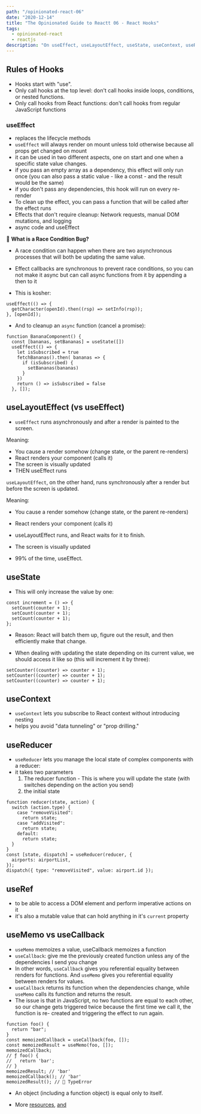 ```yaml
---
path: "/opinionated-react-06"
date: "2020-12-14"
title: "The Opinionated Guide to Reactt 06 - React Hooks"
tags:
  - opinionated-react
  - reactjs
description: "On useEffect, useLayoutEffect, useState, useContext, useReducer, useRefo, useCallback and useMemo"
---
```


## Rules of Hooks

- Hooks start with "use".
- Only call hooks at the top level: don't call hooks inside loops, conditions, or nested functions.
- Only call hooks from React functions: don't call hooks from regular JavaScript functions

### useEffect

- replaces the lifecycle methods
- `useEffect` will always render on mount unless told otherwise because all props get changed on mount
- it can be used in two different aspects, one on start and one when a specific state value changes.
- if you pass an empty array as a dependency, this effect will only run once (you can also pass a static value - like a const - and the result would be the same)
- if you don't pass any dependencies, this hook will run on every re-render
- To clean up the effect, you can pass a function that will be called after the effect runs
- Effects that don't require cleanup: Network requests, manual DOM mutations, and logging
- async code and useEffect

🤔 **What is a Race Condition Bug?**

- A race condition can happen when there are two asynchronous processes that will both be updating the same value.

- Effect callbacks are synchronous to prevent race conditions, so you can not make it async but can call async functions from it by appending a then to it

- This is kosher:

```
useEffect(() => {
  getCharacter(openId).then((rsp) => setInfo(rsp));
}, [openId]);
```

- And to cleanup an `async` function (cancel a promise):

```
function BananaComponent() {
  const [bananas, setBananas] = useState([])
  useEffect(() => {
    let isSubscribed = true
    fetchBananas().then( bananas => {
      if (isSubscribed) {
        setBananas(bananas)
      }
    })
    return () => isSubscribed = false
  }, []);
```

## useLayoutEffect (vs useEffect)

- `useEffect` runs asynchronously and after a render is painted to the screen.

Meaning:

- You cause a render somehow (change state, or the parent re-renders)
- React renders your component (calls it)
- The screen is visually updated
- THEN useEffect runs

`useLayoutEffect`, on the other hand, runs synchronously after a render but before the screen is updated.

Meaning:

- You cause a render somehow (change state, or the parent re-renders)
- React renders your component (calls it)
- useLayoutEffect runs, and React waits for it to finish.
- The screen is visually updated

- 99% of the time, useEffect.

## useState

- This will only increase the value by one:

```
const increment = () => {
  setCount(counter + 1);
  setCount(counter + 1);
  setCount(counter + 1);
};
```

- Reason: React will batch them up, figure out the result, and then efficiently make that change.

- When dealing with updating the state depending on its current value, we should access it like so (this will increment it by three):

```
setCounter((counter) => counter + 1);
setCounter((counter) => counter + 1);
setCounter((counter) => counter + 1);
```

## useContext

- `useContext` lets you subscribe to React context without introducing nesting
- helps you avoid "data tunneling" or "prop drilling."

## useReducer

- `useReducer` lets you manage the local state of complex components with a reducer:
- it takes two parameters
  1. The reducer function - This is where you will update the state (with switches depending on the action you send)
  2. the initial state

```
function reducer(state, action) {
  switch (action.type) {
    case "removeVisited":
      return state;
    case "addVisited":
      return state;
    default:
      return state;
  }
}
const [state, dispatch] = useReducer(reducer, {
  airports: airportList,
});
dispatch({ type: "removeVisited", value: airport.id });
```

## useRef

- to be able to access a DOM element and perform imperative actions on it
- it's also a mutable value that can hold anything in it's `current` property

## useMemo vs useCallback

- `useMemo` memoizes a value, useCallback memoizes a function
- `useCallback`: give me the previously created function unless any of the dependencies I send you change
- In other words, `useCallback` gives you referential equality between renders for functions. And `useMemo` gives you referential equality between renders for values.
- `useCallback` returns its function when the dependencies change, while `useMemo` calls its function and returns the result.
- The issue is that in JavaScript, no two functions are equal to each other, so our change gets triggered twice because the first time we call it, the function is re- created and triggering the effect to run again.

```
function foo() {
  return "bar";
}
const memoizedCallback = useCallback(foo, []);
const memoizedResult = useMemo(foo, []);
memoizedCallback;
// ƒ foo() {
//   return 'bar';
// }
memoizedResult; // 'bar'
memoizedCallback(); // 'bar'
memoizedResult(); // 🔴 TypeError
```

- An object (including a function object) is equal only to itself.

- More [resources](https://github.com/FrontendMasters/pure-react-state-management), [and](https://btholt.github.io/complete-intro-to-react-v5/hooks-in-depth)
